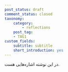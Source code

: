 ```yaml
---
post_status: draft
comment_status: closed
taxonomy:
    category:
        - reflections
    post_tag:
    - TAG1
custom_fields:
    subtitle: subtitle
    short_introduction: yes
---
```

در این نوشته اشاره‌هایی هست.

